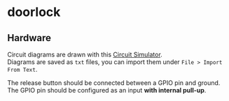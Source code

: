 # doorlock

## Hardware

Circuit diagrams are drawn with this [Circuit Simulator](http://www.falstad.com/circuit/).<br/>
Diagrams are saved as `txt` files, you can import them under `File > Import From Text`.

The release button should be connected between a GPIO pin and ground.<br/>
The GPIO pin should be configured as an input **with internal pull-up**.
